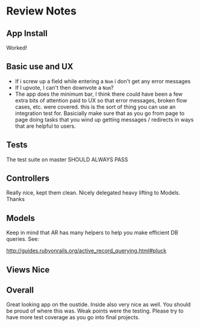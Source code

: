 # Review Notes

## App Install

Worked!

## Basic use and UX

* If i screw up a field while entering a `Nom` i don't get any error messages
* If I upvote, I can't then downvote a `Nom`?
* The app does the minimum bar, I think there could have been a few extra
  bits of attention paid to UX so that error messages, broken flow cases,
  etc. were covered.  this is the sort of thing you can use an
  integration test for.  Basicially make sure that as you go from page to
  page doing tasks that you wind up getting messages / redirects in ways
  that are helpful to users.

## Tests

The test suite on master SHOULD ALWAYS PASS

## Controllers

Really nice, kept them clean.  Nicely delegated heavy lifting to Models. Thanks

## Models

Keep in mind that AR has many helpers to help you make efficient DB queries.
See:

http://guides.rubyonrails.org/active_record_querying.html#pluck

## Views Nice

## Overall

Great looking app on the oustide.  Inside also very nice as well.  You should
be proud of where this was.  Weak points were the testing.  Please try to have
more test coverage as you go into final projects.
